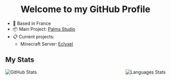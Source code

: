 <h1 align="center">Welcome to my GitHub Profile</h1>

* 📌 Based in France
* 📦 Main Project: <a href="https://github.com/PalmsStudio">Palms Studio</a>
* 📋 Current projects:
    - Minecraft Server: <a href="https://github.com/Eclyxel">Eclyxel</a>

## My Stats
<p align="center">
  <img align="left" alt="GitHub Stats" src="https://github-readme-stats.vercel.app/api?username=Ebichippusu&show_icons=true" />
  <img align="right" alt="Languages Stats" src="https://github-readme-stats.vercel.app/api/top-langs/?username=Ebichippusu" />
</p>
